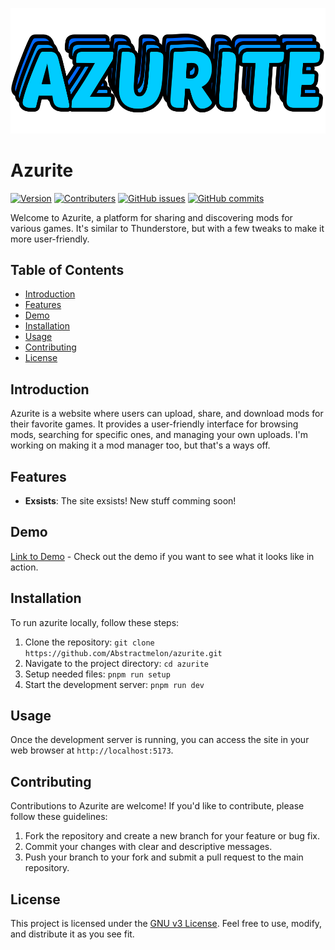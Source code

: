![Azurite Logo](./azuritelogo.png)

# Azurite

[![Version](https://img.shields.io/badge/Version-v0.3.5-blue)](https://github.com/AbstractMelon/Azurite/)
[![Contributers](https://img.shields.io/badge/Contributers-3-red)](https://github.com/AbstractMelon/Azurite/)
[![GitHub issues](https://img.shields.io/github/issues/AbstractMelon/Azurite)](https://github.com/AbstractMelon/Azurite/issues)
[![GitHub commits](https://img.shields.io/github/commit-activity/m/AbstractMelon/Azurite)](https://github.com/AbstractMelon/Azurite/commits)

Welcome to Azurite, a platform for sharing and discovering mods for various games. It's similar to Thunderstore, but with a few tweaks to make it more user-friendly.

## Table of Contents

- [Introduction](#introduction)
- [Features](#features)
- [Demo](#demo)
- [Installation](#installation)
- [Usage](#usage)
- [Contributing](#contributing)
- [License](#license)

## Introduction

Azurite is a website where users can upload, share, and download mods for their favorite games. It provides a user-friendly interface for browsing mods, searching for specific ones, and managing your own uploads. I'm working on making it a mod manager too, but that's a ways off.

## Features

- **Exsists**: The site exsists! New stuff comming soon!

## Demo

[Link to Demo](azurite-dev.vercel.app) - Check out the demo if you want to see what it looks like in action.

## Installation

To run azurite locally, follow these steps:

1. Clone the repository: `git clone https://github.com/Abstractmelon/azurite.git`
2. Navigate to the project directory: `cd azurite`
3. Setup needed files: `pnpm run setup`
4. Start the development server: `pnpm run dev`

## Usage

Once the development server is running, you can access the site in your web browser at `http://localhost:5173`.

## Contributing

Contributions to Azurite are welcome! If you'd like to contribute, please follow these guidelines:

1. Fork the repository and create a new branch for your feature or bug fix.
2. Commit your changes with clear and descriptive messages.
3. Push your branch to your fork and submit a pull request to the main repository.

## License

This project is licensed under the [GNU v3 License](LICENSE). Feel free to use, modify, and distribute it as you see fit.
